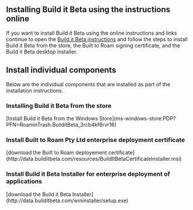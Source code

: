 ## Installing Build it Beta using the instructions online ##
If you want to install Build it Beta using the online instructions and links continue to open the [Build it Beta instructions](https://services.builditbeta.com/GuideLine) and follow the steps to install Build it Beta from the store, the Built to Roam signing certificate, and the Build it Beta desktop installer. 


## Install individual components
Below are the individual components that are installed as part of the installation instructions.

<h3> Installing Build it Beta from the store </h3>
[Install Build it Beta from the Windows Store](ms-windows-store:PDP?PFN=RoaminTrash.BuilditBeta_3rcb4kf6rvr16)

<h3> Install Built to Roam Pty Ltd enterprise deployment certificate </h3>
[download the Built to Roam deployement certificate](http://data.builditbeta.com/resources/BuildItBetaCertificateInstaller.msi)

<h3> Install Build it Beta Installer for enterprise deployment of applications </h3>
[download the Build it Beta Installer](http://data.builditbeta.com/wininstaller/setup.exe)





